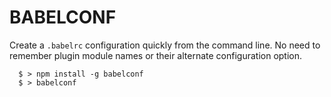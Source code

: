 # BABELCONF

Create a `.babelrc` configuration quickly from the command line.
No need to remember plugin module names or their alternate configuration
option.

```
  $ > npm install -g babelconf
  $ > babelconf
```
